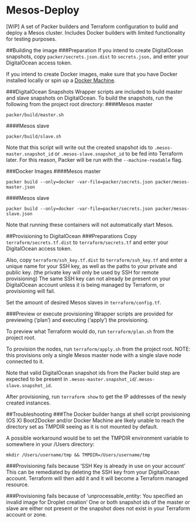 # Mesos-Deploy
[WIP] A set of Packer builders and Terraform configuration to build and deploy a Mesos cluster. Includes Docker builders with limited functionality for testing purposes.

##Building the image
###Preparation
If you intend to create DigitalOcean snapshots, copy `packer/secrets.json.dist` to `secrets.json,` and enter your DigitalOcean access token.

If you intend to create Docker images, make sure that you have Docker installed locally or spin up a [Docker Machine](https://www.docker.com/docker-machine).

###DigitalOcean Snapshots
Wrapper scripts are included to build master and slave snapshots on DigitalOcean. To build the snapshots, run the following from the project root directory:
####Mesos master
```
packer/build/master.sh
```
####Mesos slave
```
packer/build/slave.sh
```
Note that this script will write out the created snapshot ids to `.mesos-master.snapshot_id` or `.mesos-slave.snapshot_id` to be fed into Terraform later. For this reason, Packer will be run with the `--machine-readable` flag.

###Docker Images
####Mesos master
```
packer build --only=docker -var-file=packer/secrets.json packer/mesos-master.json
```
####Mesos slave
```
packer build --only=docker -var-file=packer/secrets.json packer/mesos-slave.json
```
Note that running these containers will not automatically start Mesos.

##Provisioning to DigitalOcean
###Preparations
Copy `terraform/secrets.tf.dist` to `terraform/secrets.tf` and enter your DigitalOcean access token.

Also, copy `terraform/ssh_key.tf.dist` to `terraform/ssh_key.tf` and enter a unique name for your SSH key, as well as the paths to your private and public key. (the private key will only be used by SSH for remote provisioning)
The same SSH key can not already be present on your DigitalOcean account unless it is being managed by Terraform, or provisioning will fail.

Set the amount of desired Mesos slaves in `terraform/config.tf`.

###Preview or execute provisioning
Wrapper scripts are provided for previewing (‘plan’) and executing (‘apply’) the provisioning.

To preview what Terraform would do, run `terraform/plan.sh` from the project root.

To provision the nodes, run `terraform/apply.sh` from the project root.
NOTE: this provisions only a single Mesos master node with a single slave node connected to it.

Note that valid DigitalOcean snapshot ids from the Packer build step are expected to be present in `.mesos-master.snapshot_id`/`.mesos-slave.snapshot_id`.

After provisioning, run `terraform show` to get the IP addresses of the newly created instances.

##Troubleshooting
###The Docker builder hangs at shell script provisioning (OS X)
Boot2Docker and/or Docker Machine are likely unable to reach the directory set as TMPDIR seeing as it is not mounted by default.

A possible workaround would be to set the TMPDIR environment variable to somewhere in your /Users directory:
```
mkdir /Users/username/tmp && TMPDIR=/Users/username/tmp
```

###Provisioning fails because ‘SSH Key is already in use on your account’
This can be remediated by deleting the SSH key from your DigitalOcean account. Terraform will then add it and it will become a Terraform managed resource.

###Provisioning fails because of ‘unprocessable_entity: You specified an invalid image for Droplet creation’
One or both snapshot ids of the master or slave are either not present or the snapshot does not exist in your Terraform account or zone.

